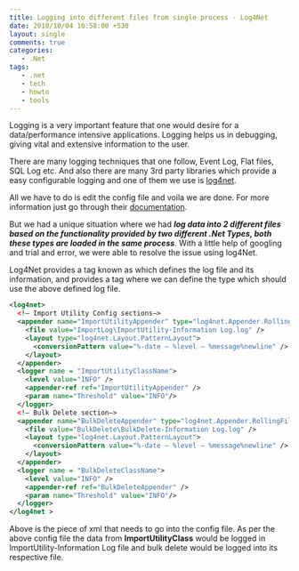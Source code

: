 ```yaml
---
title: Logging into different files from single process - Log4Net
date: 2010/10/04 10:58:00 +530
layout: single
comments: true
categories: 
   - .Net
tags:
   - .net
   - tech
   - howto
   - tools
---
```


Logging is a very important feature that one would desire for a data/performance intensive applications. Logging helps us in debugging, giving vital and extensive information to the user.

There are many logging techniques that one follow, Event Log, Flat files, SQL Log etc. And also there are many 3rd party libraries which provide a easy configurable logging and one of them we use is [log4net](http://logging.apache.org/log4net/index.html).

All we have to do is edit the config file and voila we are done. For more information just go through their [documentation](http://logging.apache.org/log4net/release/sdk/index.html).

But we had a unique situation where we had ***log data into 2 different files based on the functionality provided by two different .Net Types, both these types are loaded in the same process***. With a little help of googling and trial and error, we were able to resolve the issue using log4Net.

Log4Net provides a tag known as <appender> which defines the log file and its information, and provides a <logger> tag where we can define the type which should use the above defined log file. 

```xml
<log4net>
  <!– Import Utility Config sections–>
  <appender name="ImportUtilityAppender" type="log4net.Appender.RollingFileAppender">
    <file value="ImportLog\ImportUtility-Information Log.log" />
    <layout type="log4net.Layout.PatternLayout">
      <conversionPattern value="%-date – %level – %message%newline" />
    </layout>
  </appender>
  <logger name = "ImportUtilityClassName">
    <level value="INFO" />
    <appender-ref ref="ImportUtilityAppender" />
    <param name="Threshold" value="INFO"/>
  </logger>
  <!– Bulk Delete section–>
  <appender name="BulkDeleteAppender" type="log4net.Appender.RollingFileAppender">
    <file value="BulkDelete\BulkDelete-Information Log.log" />
    <layout type="log4net.Layout.PatternLayout">
      <conversionPattern value="%-date – %level – %message%newline" />
    </layout>
  </appender>
  <logger name = "BulkDeleteClassName">
    <level value="INFO" />
    <appender-ref ref="BulkDeleteAppender" />
    <param name="Threshold" value="INFO"/>
  </logger>
</log4net >
```

Above is the piece of xml that needs to go into the config file. As per the above config file the data from **ImportUtilityClass** would be logged in ImportUtility-Information Log file and bulk delete would be logged into its respective file.